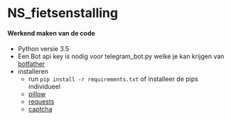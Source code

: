 # NS_fietsenstalling


#### Werkend maken van de code

* Python versie 3.5
* Een Bot api key is nodig voor telegram_bot.py welke je kan krijgen van [botfather](https://telegram.me/botfather)
* installeren
    * run `pip install -r requirements.txt`
      of installeer de pips individueel
    * [pillow](https://pypi.python.org/pypi/pillow)
    * [requests](https://pypi.python.org/pypi/requests)
    * [captcha](https://pypi.python.org/pypi/captcha)